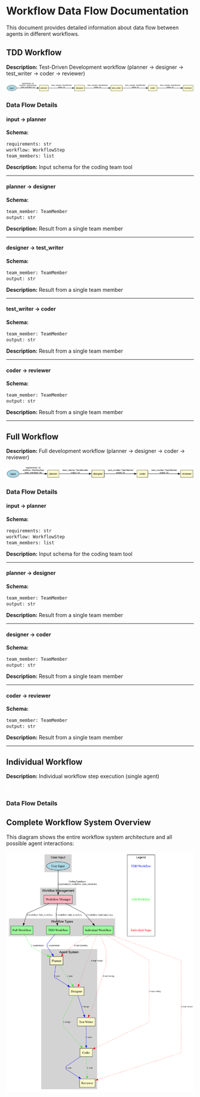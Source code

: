 # Workflow Data Flow Documentation

This document provides detailed information about data flow between agents in different workflows.

## TDD Workflow

**Description:** Test-Driven Development workflow (planner → designer → test_writer → coder → reviewer)

![TDD Workflow Visualization](workflow_visualizations/tdd_workflow.png)

### Data Flow Details

#### input → planner

**Schema:**

```
requirements: str
workflow: WorkflowStep
team_members: list
```

**Description:** Input schema for the coding team tool

---

#### planner → designer

**Schema:**

```
team_member: TeamMember
output: str
```

**Description:** Result from a single team member

---

#### designer → test_writer

**Schema:**

```
team_member: TeamMember
output: str
```

**Description:** Result from a single team member

---

#### test_writer → coder

**Schema:**

```
team_member: TeamMember
output: str
```

**Description:** Result from a single team member

---

#### coder → reviewer

**Schema:**

```
team_member: TeamMember
output: str
```

**Description:** Result from a single team member

---

## Full Workflow

**Description:** Full development workflow (planner → designer → coder → reviewer)

![Full Workflow Visualization](workflow_visualizations/full_workflow.png)

### Data Flow Details

#### input → planner

**Schema:**

```
requirements: str
workflow: WorkflowStep
team_members: list
```

**Description:** Input schema for the coding team tool

---

#### planner → designer

**Schema:**

```
team_member: TeamMember
output: str
```

**Description:** Result from a single team member

---

#### designer → coder

**Schema:**

```
team_member: TeamMember
output: str
```

**Description:** Result from a single team member

---

#### coder → reviewer

**Schema:**

```
team_member: TeamMember
output: str
```

**Description:** Result from a single team member

---

## Individual Workflow

**Description:** Individual workflow step execution (single agent)

![Individual Workflow Visualization](workflow_visualizations/individual_workflow.png)

### Data Flow Details

## Complete Workflow System Overview

This diagram shows the entire workflow system architecture and all possible agent interactions:

![Workflow System Overview](workflow_visualizations/workflow_overview.png)


